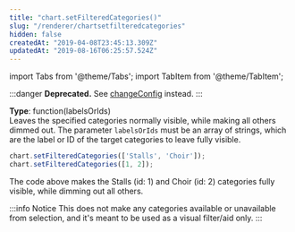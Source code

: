 ```yaml
---
title: "chart.setFilteredCategories()"
slug: "/renderer/chartsetfilteredcategories"
hidden: false
createdAt: "2019-04-08T23:45:13.309Z"
updatedAt: "2019-08-16T06:25:57.524Z"
---
```


import Tabs from '@theme/Tabs';
import TabItem from '@theme/TabItem';


:::danger 
**Deprecated.** See [changeConfig](/docs/renderer/chart-properties-chartchangeconfig) instead.
:::

**Type**: function(labelsOrIds)  
Leaves the specified categories normally visible, while making all others dimmed out. The parameter `labelsOrIds` must be an array of strings, which are the label or ID of the target categories to leave fully visible.

```javascript
chart.setFilteredCategories(['Stalls', 'Choir']);
chart.setFilteredCategories([1, 2]);
```

The code above makes the Stalls (id: 1) and Choir (id: 2) categories fully visible, while dimming out all others.

:::info Notice
This does not make any categories available or unavailable from selection, and it's meant to be used as a visual filter/aid only.
:::

